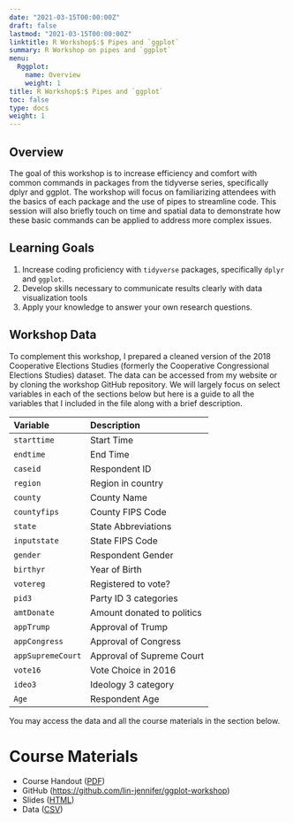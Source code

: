 ```yaml
---
date: "2021-03-15T00:00:00Z"
draft: false
lastmod: "2021-03-15T00:00:00Z"
linktitle: R Workshop$:$ Pipes and `ggplot`
summary: R Workshop on pipes and `ggplot`
menu:
  Rggplot:
    name: Overview
    weight: 1
title: R Workshop$:$ Pipes and `ggplot`
toc: false
type: docs
weight: 1
---
```


## Overview

The goal of this workshop is to increase efficiency and comfort with common commands in packages from the tidyverse series, specifically dplyr and ggplot. The workshop will focus on familiarizing attendees with the basics of each package and the use of pipes to streamline code. This session will also briefly touch on time and spatial data to demonstrate how these basic commands can be applied to address more complex issues.

## Learning Goals

1. Increase coding proficiency with `tidyverse` packages, specifically `dplyr` and `ggplot`.
2. Develop skills necessary to communicate results clearly with data visualization tools
3. Apply your knowledge to answer your own research questions.

## Workshop Data

To complement this workshop, I prepared a cleaned version of the 2018 Cooperative Elections Studies (formerly the Cooperative Congressional Elections Studies) dataset. The data can be accessed from my website or by cloning the workshop GitHub repository. We will largely focus on select variables in each of the sections below but here is a guide to all the variables that I included in the file along with a brief description.

|Variable|Description|
|:-------|:----------|
|`starttime`|Start Time|
|`endtime`|End Time|
|`caseid`|Respondent ID|
|`region`|Region in country|
|`county`|County Name|
|`countyfips`|County FIPS Code|
|`state`|State Abbreviations|
|`inputstate`|State FIPS Code|
|`gender`|Respondent Gender|
|`birthyr`|Year of Birth|
|`votereg`|Registered to vote?|
|`pid3`|Party ID 3 categories|
|`amtDonate`|Amount donated to politics|
|`appTrump`|Approval of Trump|
|`appCongress`|Approval of Congress|
|`appSupremeCourt`|Approval of Supreme Court|
|`vote16`|Vote Choice in 2016|
|`ideo3`|Ideology 3 category|
|`Age`|Respondent Age|

You may access the data and all the course materials in the section below.

# Course Materials

- Course Handout ([PDF](./Plpes_ggplot_Rhandout.pdf))
- GitHub (https://github.com/lin-jennifer/ggplot-workshop)
- Slides ([HTML](./Presentation.html))
- Data ([CSV](CCES18_subset.csv))
